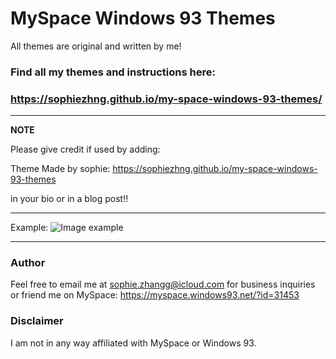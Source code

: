 # MySpace Windows 93 Themes
All themes are original and written by me!

### Find all my themes and instructions here:
### https://sophiezhng.github.io/my-space-windows-93-themes/
---
**NOTE**

Please give credit if used by adding:

Theme Made by sophie: https://sophiezhng.github.io/my-space-windows-93-themes

in your bio or in a blog post!!

---

Example:
![Image example](https://sophiezhng.github.io/my-space-windows-93-themes/assets/img/cottagecore.png)

---

### Author
Feel free to email me at sophie.zhangg@icloud.com for business inquiries or friend me on MySpace: https://myspace.windows93.net/?id=31453

### Disclaimer
I am not in any way affiliated with MySpace or Windows 93.
